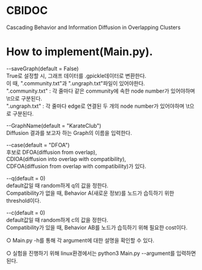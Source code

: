 # CBIDOC
Cascading Behavior and Information Diffusion in Overlapping Clusters

# How to implement(Main.py).
  
--saveGraph(default = False)  
True로 설정할 시, 그래프 데이터를 .gpickle데이터로 변환한다.  
이 때, ".community.txt"과 ".ungraph.txt"파일이 있어야한다.  
".community.txt" : 각 줄마다 같은 community에 속한 node number가 있어야하며 \t으로 구분된다.  
".ungraph.txt" : 각 줄마다 edge로 연결된 두 개의 node number가 있어야하며 \t으로 구분된다.  
  
--GraphName(default = "KarateClub")  
Diffusion 결과를 보고자 하는 Graph의 이름을 입력한다.  
  
--case(default = "DFOA")  
후보로 DFOA(diffusion from overlap),  
         CDIOA(diffusion into overlap with compatibility),  
         CDFOA(diffusion from overlap with compatibility)가 있다.  
  
--q(default = 0)  
default값일 때 random하게 q의 값을 정한다.  
Compatibility가 없을 때, Behavior A(새로운 정보)를 노드가 습득하기 위한 threshold이다.  

--c(default = 0)  
default값일 때 random하게 c의 값을 정한다.  
Compatibility가 있을 때, Behavior AB를 노드가 습득하기 위해 필요한 cost이다.  

○ Main.py -h를 통해 각 argument에 대한 설명을 확인할 수 있다.  

○ 실험을 진행하기 위해 linux환경에서는 python3 Main.py --argument를 입력하면 된다.
